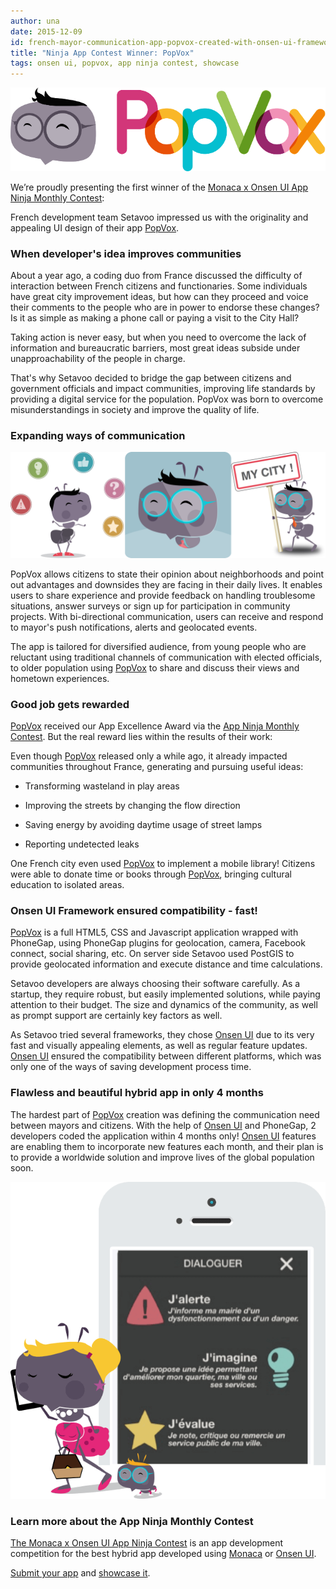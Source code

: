 ```yaml
---
author: una
date: 2015-12-09
id: french-mayor-communication-app-popvox-created-with-onsen-ui-framework
title: "Ninja App Contest Winner: PopVox"
tags: onsen ui, popvox, app ninja contest, showcase
---
```


![Ninja App Contest Winner PopVox improves interaction between citizens and local government in France](/blog/content/images/2015/Dec/popvox_logo.png)

We’re proudly presenting the first winner of the [Monaca x Onsen UI App Ninja Monthly Contest](http://monaca.mobi/en/contest/):

French development team Setavoo impressed us with the originality and appealing UI design of their app [PopVox](https://www.popvox.fr/).

<!-- more -->

### When developer's idea improves communities

About a year ago, a coding duo from France discussed the difficulty of interaction between French citizens and functionaries. Some individuals have great city improvement ideas, but how can they proceed and voice their comments to the people who are in power to endorse these changes? Is it as simple as making a phone call or paying a visit to the City Hall?

Taking action is never easy, but when you need to overcome the lack of information and bureaucratic barriers, most great ideas subside under unapproachability of the people in charge.

That's why Setavoo decided to bridge the gap between citizens and government officials and impact communities, improving life standards by providing a digital service for the population. PopVox was born to overcome misunderstandings in society and improve the quality of life.


### Expanding ways of communication

![PopVox-hybrid-app-Onsen-UI](/blog/content/images/2015/Dec/merged.png)

PopVox allows citizens to state their opinion about neighborhoods and point out advantages and downsides they are facing in their daily lives. It enables users to share experience and provide feedback on handling troublesome situations, answer surveys or sign up for participation in community projects. With bi-directional communication, users can receive and respond to mayor's push notifications, alerts and geolocated events.

The app is tailored for diversified audience, from young people who are reluctant using traditional channels of communication with elected officials, to older population using [PopVox](https://www.popvox.fr/) to share and discuss their views and hometown experiences.

### Good job gets rewarded

[PopVox](https://www.popvox.fr/) received our App Excellence Award via the [App Ninja Monthly Contest](http://monaca.mobi/en/contest/). But the real reward lies within the results of their work:

Even though [PopVox](https://www.popvox.fr/) released only a while ago, it already impacted communities throughout France, generating and pursuing useful ideas:

* Transforming wasteland in play areas

* Improving the streets by changing the flow direction

* Saving energy by avoiding daytime usage of street lamps

* Reporting undetected leaks

One French city even used [PopVox](https://www.popvox.fr/) to implement a mobile library! Citizens were able to donate time or books through [PopVox](https://www.popvox.fr/), bringing cultural education to isolated areas.

### Onsen UI Framework ensured compatibility - fast!

[PopVox](https://www.popvox.fr/) is a full HTML5, CSS and Javascript application wrapped with PhoneGap, using PhoneGap plugins for geolocation, camera, Facebook connect, social sharing, etc. On server side Setavoo used PostGIS to provide geolocated information and execute distance and time calculations.

Setavoo developers are always choosing their software carefully. As a startup, they require robust, but easily implemented solutions, while paying attention to their budget. The size and dynamics of the community, as well as prompt support are certainly key factors as well.

As Setavoo tried several frameworks, they chose [Onsen UI](http://onsen.io/) due to its very fast and visually appealing elements, as well as regular feature updates. [Onsen UI](http://onsen.io/) ensured the compatibility between different platforms, which was only one of the ways of saving development process time.


### Flawless and beautiful hybrid app in only 4 months

The hardest part of [PopVox](https://www.popvox.fr/) creation was defining the communication need between mayors and citizens. With the help of [Onsen UI](http://onsen.io/) and PhoneGap, 2 developers coded the application within 4 months only! [Onsen UI](http://onsen.io/) features are enabling them to incorporate new features each month, and their plan is to provide a worldwide solution and improve lives of the global population soon.

![PopVox-hybrid-app-Onsen-UI](/blog/content/images/2015/Dec/popvox_phone3.png)



### Learn more about the App Ninja Monthly Contest

[The Monaca x Onsen UI App Ninja Contest](http://monaca.mobi/en/contest/) is an app development competition for the best hybrid app developed using [Monaca](https://monaca.io/) or [Onsen UI](http://onsen.io/).

[Submit your app](http://monaca.mobi/en/contest/) and [showcase it](http://monaca.mobi/en/showcase).

